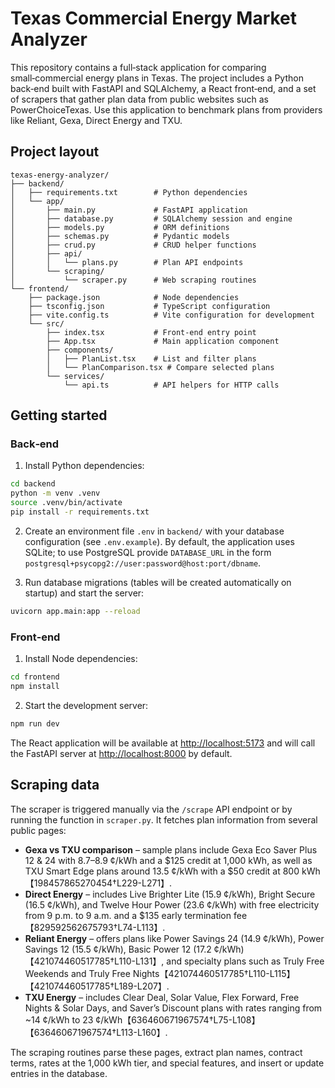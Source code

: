 # Texas Commercial Energy Market Analyzer

This repository contains a full‑stack application for comparing small‑commercial energy plans in Texas.  The project includes a Python back‑end built with FastAPI and SQLAlchemy, a React front‑end, and a set of scrapers that gather plan data from public websites such as PowerChoiceTexas.  Use this application to benchmark plans from providers like Reliant, Gexa, Direct Energy and TXU.

## Project layout

```
texas-energy-analyzer/
├── backend/
│   ├── requirements.txt        # Python dependencies
│   └── app/
│       ├── main.py             # FastAPI application
│       ├── database.py         # SQLAlchemy session and engine
│       ├── models.py           # ORM definitions
│       ├── schemas.py          # Pydantic models
│       ├── crud.py             # CRUD helper functions
│       ├── api/
│       │   └── plans.py        # Plan API endpoints
│       └── scraping/
│           └── scraper.py      # Web scraping routines
└── frontend/
    ├── package.json            # Node dependencies
    ├── tsconfig.json           # TypeScript configuration
    ├── vite.config.ts          # Vite configuration for development
    └── src/
        ├── index.tsx           # Front‑end entry point
        ├── App.tsx             # Main application component
        ├── components/
        │   ├── PlanList.tsx    # List and filter plans
        │   └── PlanComparison.tsx # Compare selected plans
        └── services/
            └── api.ts          # API helpers for HTTP calls
```

## Getting started

### Back‑end

1. Install Python dependencies:

```bash
cd backend
python -m venv .venv
source .venv/bin/activate
pip install -r requirements.txt
```

2. Create an environment file `.env` in `backend/` with your database configuration (see `.env.example`).  By default, the application uses SQLite; to use PostgreSQL provide `DATABASE_URL` in the form `postgresql+psycopg2://user:password@host:port/dbname`.

3. Run database migrations (tables will be created automatically on startup) and start the server:

```bash
uvicorn app.main:app --reload
```

### Front‑end

1. Install Node dependencies:

```bash
cd frontend
npm install
```

2. Start the development server:

```bash
npm run dev
```

The React application will be available at <http://localhost:5173> and will call the FastAPI server at <http://localhost:8000> by default.

## Scraping data

The scraper is triggered manually via the `/scrape` API endpoint or by running the function in `scraper.py`.  It fetches plan information from several public pages:

- **Gexa vs TXU comparison** – sample plans include Gexa Eco Saver Plus 12 & 24 with 8.7–8.9 ¢/kWh and a $125 credit at 1,000 kWh, as well as TXU Smart Edge plans around 13.5 ¢/kWh with a $50 credit at 800 kWh【198457865270454†L229-L271】.
- **Direct Energy** – includes Live Brighter Lite (15.9 ¢/kWh), Bright Secure (16.5 ¢/kWh), and Twelve Hour Power (23.6 ¢/kWh) with free electricity from 9 p.m. to 9 a.m. and a $135 early termination fee【829592562675793†L74-L113】.
- **Reliant Energy** – offers plans like Power Savings 24 (14.9 ¢/kWh), Power Savings 12 (15.5 ¢/kWh), Basic Power 12 (17.2 ¢/kWh)【421074460517785†L110-L131】, and specialty plans such as Truly Free Weekends and Truly Free Nights【421074460517785†L110-L115】【421074460517785†L189-L207】.
- **TXU Energy** – includes Clear Deal, Solar Value, Flex Forward, Free Nights & Solar Days, and Saver’s Discount plans with rates ranging from ~14 ¢/kWh to 23 ¢/kWh【636460671967574†L75-L108】【636460671967574†L113-L160】.

The scraping routines parse these pages, extract plan names, contract terms, rates at the 1,000 kWh tier, and special features, and insert or update entries in the database.